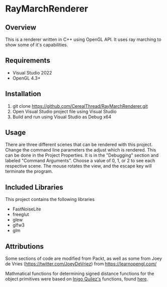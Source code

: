# RayMarchRenderer
 
## Overview

This is a renderer written in C++ using OpenGL API. It uses ray marching to show some of it's capabilities.


## Requirements
- Visual Studio 2022
- OpenGL 4.3+


## Installation
1. git clone https://github.com/CerealThread/RayMarchRenderer.git
2. Open Visual Studio project file using Visual Studio
3. Build and run using Visual Studio as Debug x64

## Usage
There are three different scenes that can be rendered with this project. Change the command line parameters the adjust which is rendered. This can be done in the Project Properties. It is in the "Debugging" section and labeled "Command Arguments".
Choose a value of 0, 1, or 2 to see each respective scene.
The mouse rotates the view, and the escape key will terminate the program.


## Included Libraries
This project contains the following libraries
- FastNoiseLite
- freeglut
- glew
- glfw3
- glm

## Attributions

Some sections of code are modified from Packt, as well as some from Joey de Vries (https://twitter.com/JoeyDeVriez) from https://learnopengl.com/

Mathmatical functions for determining signed distance functions for the object primitives were based on [Inigo Quilez's](https://iquilezles.org/) functions, found [here](https://iquilezles.org/articles/distfunctions/).
